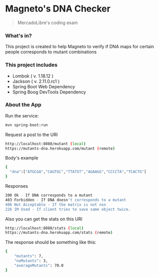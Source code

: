 # Magneto's DNA Checker
> MercadoLibre's coding exam
### What's in?
This project is created to help Magneto to verify if DNA maps for certain people corresponds to mutant combinations

### This project includes
- Lombok ( v. 1.18.12 )
- Jackson ( v. 2.11.0.rc1 )
- Spring Boot Web Dependency
- Spring Boog DevTools Dependency

### About the App

Run the service:
```sh
mvn spring-boot:run
```

Request a post to the URI
```sh
http://localhost:8080/mutant (local)
https://mutants-dna.herokuapp.com/mutant (remote)
```

Body's example
```sh
{
  "dna":["ATGCGA","CAGTGC","TTATGT","AGAAGG","CCCCTA","TCACTG"]
}
```
Responses
```sh
200 Ok - If DNA corresponds to a mutant
403 Forbidden - If DNA doesn't corresponds to a mutant
406 Not Acceptable - If the matrix is not nxn
226 IM Used - If client tries to save same object twice.
```

Also you can get the stats on this URI
```sh
http://localhost:8080/stats (local)
https://mutants-dna.herokuapp.com/stats (remote)
```

The response should be something like this:
```sh
{
    "mutants": 7,
    "noMutants": 3,
    "averageMutants": 70.0
}
